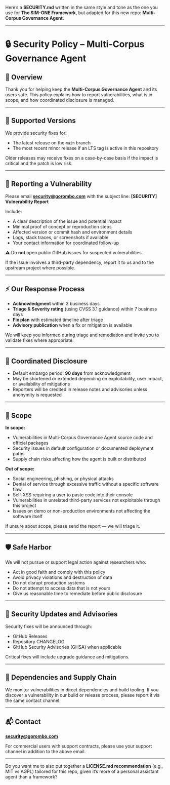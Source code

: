 Here’s a **SECURITY.md** written in the same style and tone as the one you use for **The SIM-ONE Framework**, but adapted for this new repo: **Multi-Corpus Governance Agent**.

---

# 🔒 Security Policy – Multi-Corpus Governance Agent

## 📖 Overview

Thank you for helping keep the **Multi-Corpus Governance Agent** and its users safe.
This policy explains how to report vulnerabilities, what is in scope, and how coordinated disclosure is managed.

---

## 📌 Supported Versions

We provide security fixes for:

* The latest release on the `main` branch
* The most recent minor release if an LTS tag is active in this repository

Older releases may receive fixes on a case-by-case basis if the impact is critical and the patch is low risk.

---

## 📨 Reporting a Vulnerability

Please email **[security@gorombo.com](mailto:security@gorombo.com)** with the subject line:
**\[SECURITY] Vulnerability Report**

Include:

* A clear description of the issue and potential impact
* Minimal proof of concept or reproduction steps
* Affected version or commit hash and environment details
* Logs, stack traces, or screenshots if available
* Your contact information for coordinated follow-up

⚠️ Do **not** open public GitHub issues for suspected vulnerabilities.

If the issue involves a third-party dependency, report it to us and to the upstream project where possible.

---

## ⚡ Our Response Process

* **Acknowledgment** within 3 business days
* **Triage & Severity rating** (using CVSS 3.1 guidance) within 7 business days
* **Fix plan** with estimated timeline after triage
* **Advisory publication** when a fix or mitigation is available

We will keep you informed during triage and remediation and invite you to validate fixes where appropriate.

---

## 🤝 Coordinated Disclosure

* Default embargo period: **90 days** from acknowledgment
* May be shortened or extended depending on exploitability, user impact, or availability of mitigations
* Reporters will be credited in release notes and advisories unless anonymity is requested

---

## 🎯 Scope

**In scope:**

* Vulnerabilities in Multi-Corpus Governance Agent source code and official packages
* Security issues in default configuration or documented deployment paths
* Supply chain risks affecting how the agent is built or distributed

**Out of scope:**

* Social engineering, phishing, or physical attacks
* Denial of service through excessive traffic without a specific software flaw
* Self-XSS requiring a user to paste code into their console
* Vulnerabilities in unrelated third-party services not exploitable through this project
* Issues on demo or non-production environments not affecting the software itself

If unsure about scope, please send the report — we will triage it.

---

## 🛡 Safe Harbor

We will not pursue or support legal action against researchers who:

* Act in good faith and comply with this policy
* Avoid privacy violations and destruction of data
* Do not disrupt production systems
* Do not attempt to access data that is not yours
* Give us reasonable time to remediate before public disclosure

---

## 📢 Security Updates and Advisories

Security fixes will be announced through:

* GitHub Releases
* Repository CHANGELOG
* GitHub Security Advisories (GHSA) when applicable

Critical fixes will include upgrade guidance and mitigations.

---

## 🔗 Dependencies and Supply Chain

We monitor vulnerabilities in direct dependencies and build tooling.
If you discover a vulnerability in our build or release process, please report it via the same contact channel.

---

## 📬 Contact

**[security@gorombo.com](mailto:security@gorombo.com)**

For commercial users with support contracts, please use your support channel in addition to the above email.

---

Do you want me to also put together a **LICENSE.md recommendation** (e.g., MIT vs AGPL) tailored for this repo, given it’s more of a personal assistant agent than a framework?
